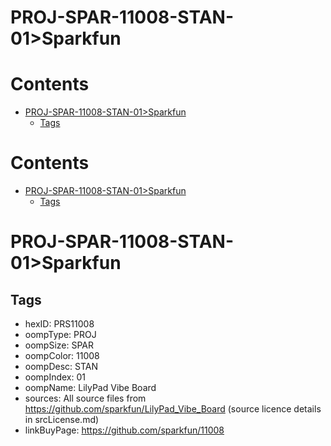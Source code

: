 
PROJ-SPAR-11008-STAN-01>Sparkfun
================================

Contents
========

* [PROJ-SPAR-11008-STAN-01>Sparkfun](#proj-spar-11008-stan-01sparkfun)
	* [Tags](#tags)

Contents
========

* [PROJ-SPAR-11008-STAN-01>Sparkfun](#proj-spar-11008-stan-01sparkfun)
	* [Tags](#tags)

# PROJ-SPAR-11008-STAN-01>Sparkfun

## Tags

- hexID: PRS11008
- oompType: PROJ
- oompSize: SPAR
- oompColor: 11008
- oompDesc: STAN
- oompIndex: 01
- oompName: LilyPad Vibe Board
- sources: All source files from https://github.com/sparkfun/LilyPad_Vibe_Board (source licence details in srcLicense.md)
- linkBuyPage: https://github.com/sparkfun/11008
